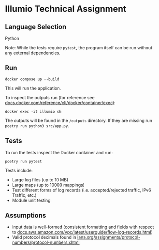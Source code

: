 # Illumio Technical Assignment

## Language Selection
Python

Note: While the tests require `pytest`, the program itself can be run without any external dependencies.

## Run
```
docker compose up --build
```
This will run the application.

To inspect the outputs run (for reference see [docs.docker.com/reference/cli/docker/container/exec](https://docs.docker.com/reference/cli/docker/container/exec/)):
```
docker exec -it illumio sh
```
The outputs will be found in the `/outputs` directory. If they are missing run `poetry run python3 src/app.py`.

## Tests
To run the tests inspect the Docker container and run:
```
poetry run pytest
```

Tests include:
- Large log files (up to 10 MB)
- Large maps (up to 10000 mappings)
- Test different forms of log records (i.e. accepted/rejected traffic, IPv6 Traffic, etc.)
- Module unit testing

## Assumptions
- Input data is well-formed (consistent formatting and fields with respect to [docs.aws.amazon.com/vpc/latest/userguide/flow-log-records.html](https://docs.aws.amazon.com/vpc/latest/userguide/flow-log-records.html))
- Valid protocol decimals found in [iana.org/assignments/protocol-numbers/protocol-numbers.xhtml](https://www.iana.org/assignments/protocol-numbers/protocol-numbers.xhtml)